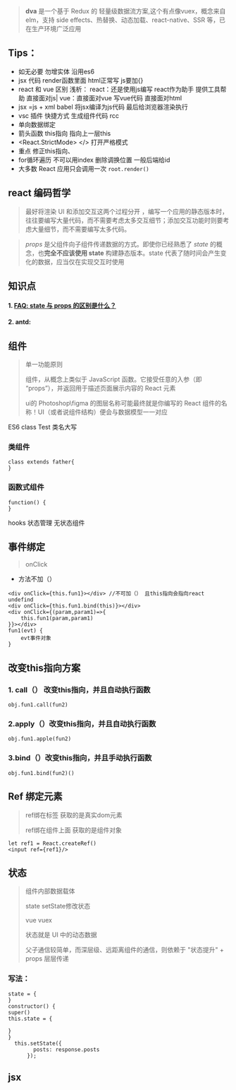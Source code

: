 > **dva** 是一个基于 Redux 的 轻量级数据流方案,这个有点像vuex，概念来自 elm，支持 side effects、热替换、动态加载、react-native、SSR 等，已在生产环境广泛应用

## Tips：

- 如无必要 勿增实体 沿用es6
- jsx 代码 render函数里面 html正常写 js要加{}
- react 和 vue 区别 浅析： react：还是使用js编写 react作为助手 提供工具帮助 直接面对js| vue：直接面对vue 写vue代码   直接面对html
- jsx =js + xml babel 将jsx编译为js代码 最后给浏览器渲染执行
- vsc 插件 快捷方式 生成组件代码 rcc
- 单向数据绑定
- 箭头函数 this指向 指向上一层this
- <React.StrictMode> <App/></> 打开严格模式
- 重点 修正this指向、
- for循环遍历 不可以用index 删除调换位置 一般后端给id
- 大多数 React 应用只会调用一次 `root.render()`

## react 编码哲学

> 最好将渲染 UI 和添加交互这两个过程分开 ，编写一个应用的静态版本时，往往要编写大量代码，而不需要考虑太多交互细节；添加交互功能时则要考虑大量细节，而不需要编写太多代码。

> *props* 是父组件向子组件传递数据的方式。即使你已经熟悉了 *state* 的概念，也**完全不应该使用 state** 构建静态版本。state 代表了随时间会产生变化的数据，应当仅在实现交互时使用

## 知识点

#### 1. [FAQ: state 与 props 的区别是什么？](https://zh-hans.reactjs.org/docs/faq-state.html#what-is-the-difference-between-state-and-props)

#### 2. antd: 

## 组件

>  单一功能原则
>
> 组件，从概念上类似于 JavaScript 函数。它接受任意的入参（即 “props”），并返回用于描述页面展示内容的 React 元素
>
> ui的 Photoshop\figma 的图层名称可能最终就是你编写的 React 组件的名称！UI（或者说组件结构）便会与数据模型一一对应

ES6 class Test 类名大写

### 类组件 

```
class extends father{
}
```

### 函数式组件

```
function() {
}
```

hooks 状态管理 无状态组件

## 事件绑定

> onClick

- 方法不加（）

```
<div onClick={this.fun1}></div> //不可加（） 且this指向会指向react undefind 
<div onClick={this.fun1.bind(this)}></div>
<div onClick={(param,param1)=>{
	this.fun1(param,param1)
}}></div>
fun1(evt) {
	evt事件对象
}
```

## 改变this指向方案

### 1. call（） 改变this指向，并且自动执行函数

```
obj.fun1.call(fun2)
```

### 2.apply（）改变this指向，并且自动执行函数

```
obj.fun1.apple(fun2)
```

### 3.bind（）改变this指向，并且手动执行函数

```
obj.fun1.bind(fun2)()
```

## Ref 绑定元素

> ref绑在标签 获取的是真实dom元素
>
> ref绑在组件上面 获取的是组件对象

``` 
let ref1 = React.createRef()
<input ref={ref1}/>
```

## 状态

> 组件内部数据载体
>
> state setState修改状态
>
> vue vuex
>
> 状态就是 UI 中的动态数据
>
> 父子通信较简单，而深层级、远距离组件的通信，则依赖于 "状态提升" + props 层层传递

### 写法：

``` 
state = {
}
constructor() {
super()
this.state = {

}
}
  this.setState({
        posts: response.posts
      });
```

## jsx







